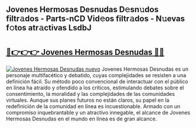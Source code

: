 ## Jovenes Hermosas Desnudas D𝚎sn𝚞dos filtr𝚊dos - Parts-nCD Vid𝚎os filtr𝚊dos - N𝚞evas f𝚘tos atr𝚊ctivas LsdbJ

# <h2><a href="http://mbczyu.tromn.icu/?c=Jovenes+Hermosas+Desnudas">🔗👉👉👉 Jovenes Hermosas Desnudas 🔗🔗</a></h2>

[![Jovenes Hermosas Desnudas nuevo](https://i.imgur.com/pEAQMta.gif)](http://mbczyu.tromn.icu/?c=Jovenes+Hermosas+Desnudas)
Jovenes Hermosas Desnudas es un personaje multifacético y debatido, cuyas complejidades se resisten a una definición fácil.  Su método poco convencional de interactuar con el público en línea ha atraído y ofendido a los críticos, estimulando debates sobre el consentimiento, la moralidad y las complejidades de las comunidades virtuales. Aunque sus planes futuros no están claros, su papel en la redefinición de la comunidad en línea es incuestionable. Armado con un compromiso inquebrantable y un atractivo innegable, el alcance de Jovenes Hermosas Desnudas en el mundo en línea es de gran alcance.
